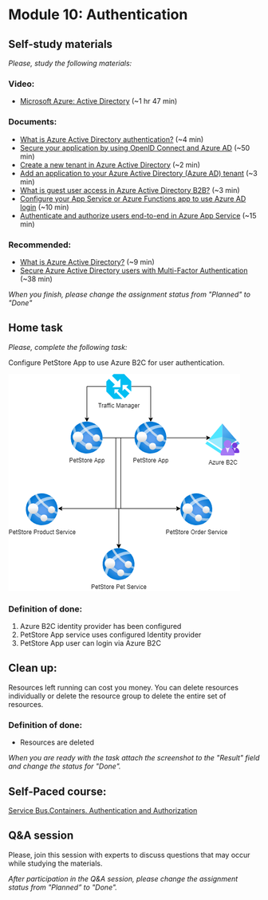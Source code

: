 # Module 10: Authentication
## Self-study materials

*Please, study the following materials:*
### Video:
- [Microsoft Azure: Active Directory](https://www.linkedin.com/learning/microsoft-azure-active-directory-7/dive-into-azure-active-directory-ad) (~1 hr 47 min)
### Documents:
- [What is Azure Active Directory authentication?](https://docs.microsoft.com/en-us/azure/active-directory/authentication/overview-authent) (~4 min)
- [Secure your application by using OpenID Connect and Azure AD](https://docs.microsoft.com/en-us/learn/modules/secure-app-with-oidc-and-azure-ad/) (~50 min)
- [Create a new tenant in Azure Active Directory](https://docs.microsoft.com/en-us/azure/active-directory/fundamentals/active-directory-access-create-new-tenant) (~2 min)
- [Add an application to your Azure Active Directory (Azure AD) tenant](https://docs.microsoft.com/en-us/azure/active-directory/manage-apps/add-application-portal) (~3 min)
- [What is guest user access in Azure Active Directory B2B?](https://docs.microsoft.com/en-us/azure/active-directory/external-identities/what-is-b2b) (~3 min)
- [Configure your App Service or Azure Functions app to use Azure AD login](https://docs.microsoft.com/en-gb/azure/app-service/configure-authentication-provider-aad) (~10 min)
- [Authenticate and authorize users end-to-end in Azure App Service](https://docs.microsoft.com/en-gb/azure/app-service/tutorial-auth-aad?pivots=platform-windows) (~15 min)

### Recommended:
- [What is Azure Active Directory?](https://docs.microsoft.com/en-us/azure/active-directory/fundamentals/active-directory-whatis) (~9 min)
- [Secure Azure Active Directory users with Multi-Factor Authentication](https://docs.microsoft.com/en-us/learn/modules/secure-aad-users-with-mfa/) (~38 min)

*When you finish, please change the assignment status from "Planned" to "Done"*

## Home task
*Please, complete the following task:*

Configure PetStore App to use Azure B2C for user authentication.

![PetStore with Azure B2C](CloudXJavaAzureDev-module10.png)

### Definition of done:

1. Azure B2C identity provider has been configured
2. PetStore App service uses configured Identity provider
3. PetStore App user can login via Azure B2C  

## Clean up:
Resources left running can cost you money. You can delete resources individually or delete the resource group to delete the entire set of resources.
### Definition of done:
- Resources are deleted

*When you are ready with the task attach the screenshot to the "Result" field and change the status for "Done".*

## Self-Paсed course:
[Service Bus.Containers. Authentication and Authorization](https://learn.epam.com/detailsPage?id=830d0f24-ce77-4ae1-9c4d-4e9364d19ac1&source=EXTERNAL_COURSE)

## Q&A session
Please, join this session with experts to discuss questions that may occur while studying the materials.

*After participation in the Q&A session, please change the assignment status from "Planned” to "Done".*